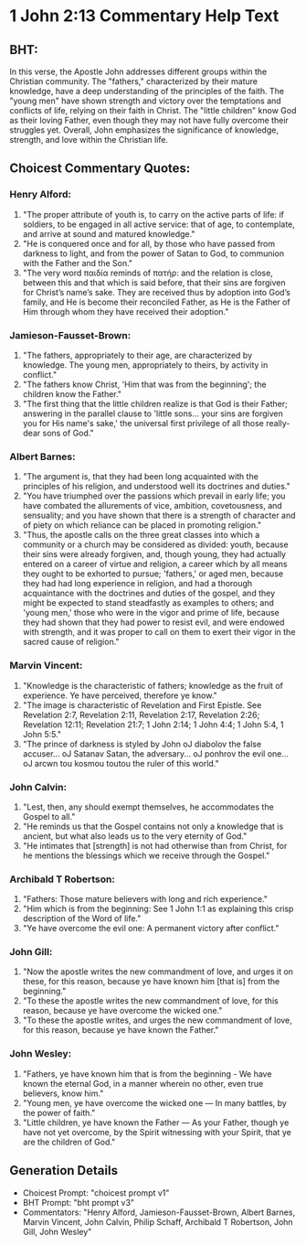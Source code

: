 # 1 John 2:13 Commentary Help Text

## BHT:
In this verse, the Apostle John addresses different groups within the Christian community. The "fathers," characterized by their mature knowledge, have a deep understanding of the principles of the faith. The "young men" have shown strength and victory over the temptations and conflicts of life, relying on their faith in Christ. The "little children" know God as their loving Father, even though they may not have fully overcome their struggles yet. Overall, John emphasizes the significance of knowledge, strength, and love within the Christian life.

## Choicest Commentary Quotes:
### Henry Alford:
1. "The proper attribute of youth is, to carry on the active parts of life: if soldiers, to be engaged in all active service: that of age, to contemplate, and arrive at sound and matured knowledge."
2. "He is conquered once and for all, by those who have passed from darkness to light, and from the power of Satan to God, to communion with the Father and the Son."
3. "The very word παιδία reminds of πατήρ: and the relation is close, between this and that which is said before, that their sins are forgiven for Christ’s name’s sake. They are received thus by adoption into God’s family, and He is become their reconciled Father, as He is the Father of Him through whom they have received their adoption."

### Jamieson-Fausset-Brown:
1. "The fathers, appropriately to their age, are characterized by knowledge. The young men, appropriately to theirs, by activity in conflict."
2. "The fathers know Christ, 'Him that was from the beginning'; the children know the Father."
3. "The first thing that the little children realize is that God is their Father; answering in the parallel clause to 'little sons... your sins are forgiven you for His name's sake,' the universal first privilege of all those really-dear sons of God."

### Albert Barnes:
1. "The argument is, that they had been long acquainted with the principles of his religion, and understood well its doctrines and duties."
2. "You have triumphed over the passions which prevail in early life; you have combated the allurements of vice, ambition, covetousness, and sensuality; and you have shown that there is a strength of character and of piety on which reliance can be placed in promoting religion."
3. "Thus, the apostle calls on the three great classes into which a community or a church may be considered as divided: youth, because their sins were already forgiven, and, though young, they had actually entered on a career of virtue and religion, a career which by all means they ought to be exhorted to pursue; 'fathers,' or aged men, because they had had long experience in religion, and had a thorough acquaintance with the doctrines and duties of the gospel, and they might be expected to stand steadfastly as examples to others; and 'young men,' those who were in the vigor and prime of life, because they had shown that they had power to resist evil, and were endowed with strength, and it was proper to call on them to exert their vigor in the sacred cause of religion."

### Marvin Vincent:
1. "Knowledge is the characteristic of fathers; knowledge as the fruit of experience. Ye have perceived, therefore ye know."
2. "The image is characteristic of Revelation and First Epistle. See Revelation 2:7, Revelation 2:11, Revelation 2:17, Revelation 2:26; Revelation 12:11; Revelation 21:7; 1 John 2:14; 1 John 4:4; 1 John 5:4, 1 John 5:5."
3. "The prince of darkness is styled by John oJ diabolov the false accuser... oJ Satanav Satan, the adversary... oJ ponhrov the evil one... oJ arcwn tou kosmou toutou the ruler of this world."

### John Calvin:
1. "Lest, then, any should exempt themselves, he accommodates the Gospel to all."
2. "He reminds us that the Gospel contains not only a knowledge that is ancient, but what also leads us to the very eternity of God."
3. "He intimates that [strength] is not had otherwise than from Christ, for he mentions the blessings which we receive through the Gospel."

### Archibald T Robertson:
1. "Fathers: Those mature believers with long and rich experience."
2. "Him which is from the beginning: See 1 John 1:1 as explaining this crisp description of the Word of life."
3. "Ye have overcome the evil one: A permanent victory after conflict."

### John Gill:
1. "Now the apostle writes the new commandment of love, and urges it on these, for this reason, because ye have known him [that is] from the beginning." 
2. "To these the apostle writes the new commandment of love, for this reason, because ye have overcome the wicked one." 
3. "To these the apostle writes, and urges the new commandment of love, for this reason, because ye have known the Father."

### John Wesley:
1. "Fathers, ye have known him that is from the beginning - We have known the eternal God, in a manner wherein no other, even true believers, know him."
2. "Young men, ye have overcome the wicked one — In many battles, by the power of faith."
3. "Little children, ye have known the Father — As your Father, though ye have not yet overcome, by the Spirit witnessing with your Spirit, that ye are the children of God."


## Generation Details
- Choicest Prompt: "choicest prompt v1"
- BHT Prompt: "bht prompt v3"
- Commentators: "Henry Alford, Jamieson-Fausset-Brown, Albert Barnes, Marvin Vincent, John Calvin, Philip Schaff, Archibald T Robertson, John Gill, John Wesley"
